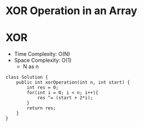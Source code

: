 # XOR Operation in an Array

# XOR

- Time Complexity: O(N)
- Space Complexity: O(1)
  - N as n

```
class Solution {
    public int xorOperation(int n, int start) {
        int res = 0;
        for(int i = 0; i < n; i++){
            res ^= (start + 2*i);
        }
        return res;
    }
}
```
